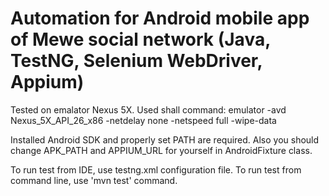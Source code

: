 # Automation for Android mobile app of Mewe social network (Java, TestNG, Selenium WebDriver, Appium)

Tested on emalator Nexus 5X. 
Used shall command: 
emulator -avd Nexus_5X_API_26_x86 -netdelay none -netspeed full -wipe-data

Installed Android SDK and properly set PATH are required. 
Also you should change APK_PATH and APPIUM_URL for yourself in AndroidFixture class.

To run test from IDE, use testng.xml configuration file. 
To run test from command line, use 'mvn test' command.